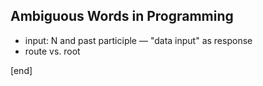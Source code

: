 ## Ambiguous Words in Programming

 * input: N and past participle — "data input" as response
 * route vs. root
 
[end]